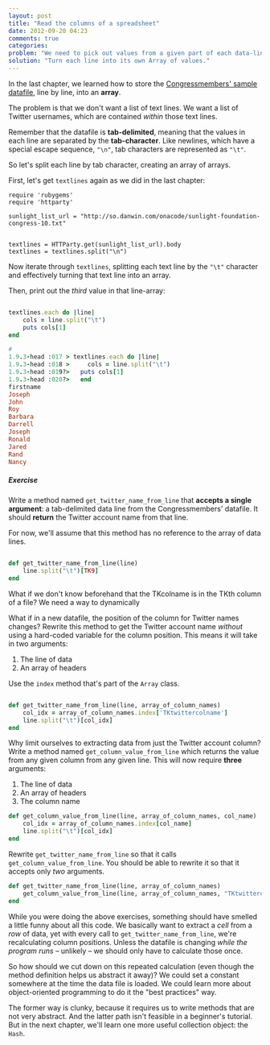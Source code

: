 ```yaml
---
layout: post
title: "Read the columns of a spreadsheet"
date: 2012-09-20 04:23
comments: true
categories: 
problem: "We need to pick out values from a given part of each data-line"
solution: "Turn each line into its own Array of values."
---
```


In the last chapter, we learned how to store the [Congressmembers' sample datafile](http://so.danwin.com/onacode/sunlight-foundation-congress-10.txt), line by line, into an **array**.

The problem is that we don't want a list of text lines. We want a list of Twitter usernames, which are contained *within* those text lines.

Remember that the datafile is **tab-delimited**, meaning that the values in each line are separated by the **tab-character**. Like newlines, which have a special escape sequence, `"\n"`, tab characters are represented as `"\t"`.

So let's split each line by tab character, creating an array of arrays.

First, let's get `textlines` again as we did in the last chapter:

```
require 'rubygems'
require 'httparty'

sunlight_list_url = "http://so.danwin.com/onacode/sunlight-foundation-congress-10.txt"


textlines = HTTParty.get(sunlight_list_url).body
textlines = textlines.split("\n")

```

Now iterate through `textlines`, splitting each text line by the `"\t"` character and effectively turning that text line into an array. 

Then, print out the *third* value in that line-array:

``` ruby

textlines.each do |line|
	cols = line.split("\t")
	puts cols[1]
end

#
1.9.3-head :017 > textlines.each do |line|
1.9.3-head :018 >     cols = line.split("\t")
1.9.3-head :019?>   puts cols[1]
1.9.3-head :020?>   end
firstname
Joseph
John
Roy
Barbara
Darrell
Joseph
Ronald
Jared
Rand
Nancy	
```





##### Exercise
Write a method named `get_twitter_name_from_line` that **accepts a single argument**: a tab-delimited data line from the Congressmembers' datafile. It should **return** the Twitter account name from that line.

For now, we'll assume that this method has no reference to the array of data lines.

``` ruby First attempt at get_twitter_name_from_line method

def get_twitter_name_from_line(line)
	line.split("\t")[TK9]
end
```

What if we don't know beforehand that the TKcolname is in the TKth column of a file? We need a way to dynamically 


What if in a new datafile, the position of the column for Twitter names changes? Rewrite this method to get the Twitter account name *without* using a hard-coded variable for the column position. This means it will take in two arguments: 

1. The line of data
2. An array of headers

Use the `index` method that's part of the `Array` class.

``` ruby Second attempt at get_twitter_name_from_line method

def get_twitter_name_from_line(line, array_of_column_names)
	col_idx = array_of_column_names.index['TKtwittercolname']
	line.split("\t")[col_idx]
end
```


Why limit ourselves to extracting data from just the Twitter account column? Write a method named  `get_column_value_from_line` which returns the value from any given column from any given line. This will now require **three** arguments:

1. The line of data
2. An array of headers
3. The column name

``` ruby The get_column_value_from_line method
def get_column_value_from_line(line, array_of_column_names, col_name)
	col_idx = array_of_column_names.index[col_name]
	line.split("\t")[col_idx]
end
```


Rewrite `get_twitter_name_from_line` so that it calls `get_column_value_from_line`. You should be able to rewrite it so that it accepts only *two* arguments.

``` ruby Third attempt at get_twitter_name_from_line method
def get_twitter_name_from_line(line, array_of_column_names)
	get_column_value_from_line(line, array_of_column_names, "TKtwittercolname")
end
```

While you were doing the above exercises, something should have smelled a little funny about all this code. We basically want to extract a *cell* from a *row* of data, yet with every call to `get_twitter_name_from_line`, we're recalculating column positions. Unless the datafile is changing *while the program runs* &ndash; unlikely &ndash; we should only have to calculate those once.

So how should we cut down on this repeated calculation (even though the method definition helps us abstract it away)? We could set a constant somewhere at the time the data file is loaded. We could learn more about object-oriented programming to do it the "best practices" way.

The former way is clunky, because it requires us to write methods that are not very abstract. And the latter path isn't feasible in a beginner's tutorial. But in the next chapter, we'll learn one more useful collection object: the `Hash`. 
